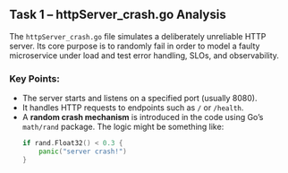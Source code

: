 ## Task 1 – httpServer_crash.go Analysis

The `httpServer_crash.go` file simulates a deliberately unreliable HTTP server. Its core purpose is to randomly fail in order to model a faulty microservice under load and test error handling, SLOs, and observability.

### Key Points:
- The server starts and listens on a specified port (usually 8080).
- It handles HTTP requests to endpoints such as `/` or `/health`.
- A **random crash mechanism** is introduced in the code using Go’s `math/rand` package. The logic might be something like:
  ```go
  if rand.Float32() < 0.3 {
      panic("server crash!")
  }

